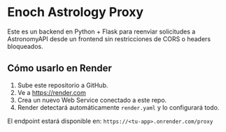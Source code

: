 # Enoch Astrology Proxy

Este es un backend en Python + Flask para reenviar solicitudes a AstronomyAPI desde un frontend sin restricciones de CORS o headers bloqueados.

## Cómo usarlo en Render

1. Sube este repositorio a GitHub.
2. Ve a https://render.com
3. Crea un nuevo Web Service conectado a este repo.
4. Render detectará automáticamente `render.yaml` y lo configurará todo.

El endpoint estará disponible en: `https://<tu-app>.onrender.com/proxy`
